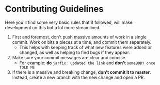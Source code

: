 # Contributing Guidelines
Here you'll find some very basic rules that if followed, will make development on this bot a lot more streamlined.

1. First and foremost, don't push massive amounts of work in a single commit. Work on bits a pieces at a time, and commit them separately.
    * This helps with keeping track of what new features were added or changed, as well as helping to find bugs if they appear.
2. Make sure your commit messages are clear and concise.
    * For example: **do** `jarfix: updated the link` and **don't** `someBODY once TOLD ME`
3. If there is a massive and breaking change, **don't commit it to master.** Instead, create a new branch with the new change and open a PR.
